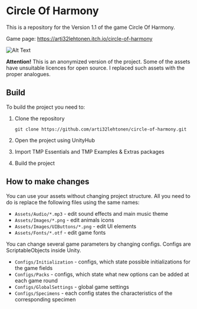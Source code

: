 ﻿# Circle Of Harmony

This is a repository for the Version 1.1 of the game Circle Of Harmony.

Game page: https://arti32lehtonen.itch.io/circle-of-harmony

![Alt Text](RepositoryAssets/game_example.gif)

**Attention!**
This is an anonymized version of the project.
Some of the assets have unsuitable licences for open source.
I replaced such assets with the proper analogues.

## Build

To build the project you need to:
1. Clone the repository

    `git clone https://github.com/arti32lehtonen/circle-of-harmony.git`
2. Open the project using UnityHub 
3. Import TMP Essentials and TMP Examples & Extras packages 
4. Build the project

## How to make changes

You can use your assets without changing project structure.
All you need to do is replace the following files using the same names:
* `Assets/Audio/*.mp3` - edit sound effects and main music theme
* `Assets/Images/*.png` - edit animals icons
* `Assets/Images/UIButtons/*.png` - edit UI elements
* `Assets/Fonts/*.otf` - edit game fonts  


You can change several game parameters by changing configs. Configs are ScriptableObjects inside Unity.
* `Configs/Initialization` - configs, which state possible initializations for the game fields
* `Configs/Packs` - configs, which state what new options can be added at each game round
* `Configs/GlobalSettings` - global game settings  
* `Configs/Specimens` - each config states the characteristics of the corresponding specimen  
